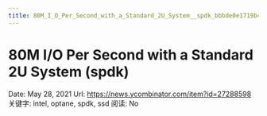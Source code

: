 ```yaml
---
title: 80M_I_O_Per_Second_with_a_Standard_2U_System__spdk_bbbde0e1719b413c8e1f0099510f5fea
---
```


# 80M I/O Per Second with a Standard 2U System (spdk)

Date: May 28, 2021
Url: https://news.ycombinator.com/item?id=27288598
关键字: intel, optane, spdk, ssd
阅读: No